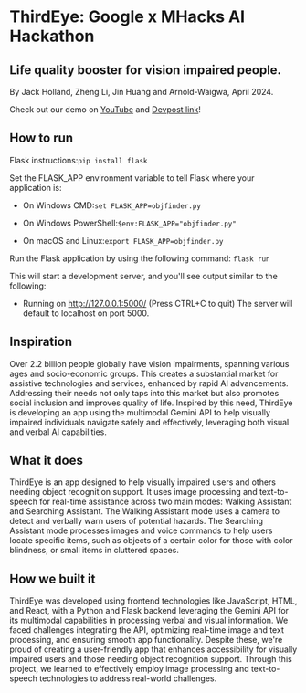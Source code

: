 # ThirdEye: Google x MHacks AI Hackathon

## Life quality booster for vision impaired people.

By Jack Holland, Zheng Li, Jin Huang and Arnold-Waigwa, April 2024.

Check out our demo on [YouTube](https://youtu.be/TW_VKBWRJzg) and [Devpost link](https://devpost.com/software/thirdeye-56zait)!

## How to run

Flask instructions:```pip install flask```

Set the FLASK_APP environment variable to tell Flask where your application is:

- On Windows CMD:```set FLASK_APP=objfinder.py```

- On Windows PowerShell:```$env:FLASK_APP="objfinder.py"```

- On macOS and Linux:```export FLASK_APP=objfinder.py```

Run the Flask application by using the following command: `flask run`


This will start a development server, and you'll see output similar to the following:

* Running on http://127.0.0.1:5000/ (Press CTRL+C to quit)
  The server will default to localhost on port 5000.

## Inspiration

Over 2.2 billion people globally have vision impairments, spanning various ages and socio-economic groups. This creates a substantial market for assistive technologies and services, enhanced by rapid AI advancements. Addressing their needs not only taps into this market but also promotes social inclusion and improves quality of life. Inspired by this need, ThirdEye is developing an app using the multimodal Gemini API to help visually impaired individuals navigate safely and effectively, leveraging both visual and verbal AI capabilities.

## What it does
ThirdEye is an app designed to help visually impaired users and others needing object recognition support. It uses image processing and text-to-speech for real-time assistance across two main modes: Walking Assistant and Searching Assistant. The Walking Assistant mode uses a camera to detect and verbally warn users of potential hazards. The Searching Assistant mode processes images and voice commands to help users locate specific items, such as objects of a certain color for those with color blindness, or small items in cluttered spaces.

## How we built it
ThirdEye was developed using frontend technologies like JavaScript, HTML, and React, with a Python and Flask backend leveraging the Gemini API for its multimodal capabilities in processing verbal and visual information. We faced challenges integrating the API, optimizing real-time image and text processing, and ensuring smooth app functionality. Despite these, we're proud of creating a user-friendly app that enhances accessibility for visually impaired users and those needing object recognition support. Through this project, we learned to effectively employ image processing and text-to-speech technologies to address real-world challenges.